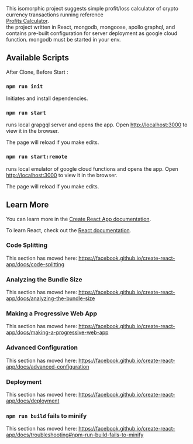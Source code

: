 This isomorphic project suggests simple profit/loss calculator of crypto currency transactions 
running reference  
 [Profits Calculator](https://profits.appspot.com/).<br>
 the project written in React, mongodb, mongoose, apollo graphql, 
 and contains pre-built configuration for server deployment as google cloud function.
 mongodb must be started in your env.
 
## Available Scripts

After Clone, Before Start :
### `npm run init`

Initiates and install dependencies.<br>

### `npm run start`
runs local grapgql server and opens the app.
Open [http://localhost:3000](http://localhost:3000) to view it in the browser.

The page will reload if you make edits.<br>

### `npm run start:remote`

runs local emulator of google cloud functions and opens the app.
Open [http://localhost:3000](http://localhost:3000) to view it in the browser.

The page will reload if you make edits.<br>

## Learn More

You can learn more in the [Create React App documentation](https://facebook.github.io/create-react-app/docs/getting-started).

To learn React, check out the [React documentation](https://reactjs.org/).

### Code Splitting

This section has moved here: https://facebook.github.io/create-react-app/docs/code-splitting

### Analyzing the Bundle Size

This section has moved here: https://facebook.github.io/create-react-app/docs/analyzing-the-bundle-size

### Making a Progressive Web App

This section has moved here: https://facebook.github.io/create-react-app/docs/making-a-progressive-web-app

### Advanced Configuration

This section has moved here: https://facebook.github.io/create-react-app/docs/advanced-configuration

### Deployment

This section has moved here: https://facebook.github.io/create-react-app/docs/deployment

### `npm run build` fails to minify

This section has moved here: https://facebook.github.io/create-react-app/docs/troubleshooting#npm-run-build-fails-to-minify

